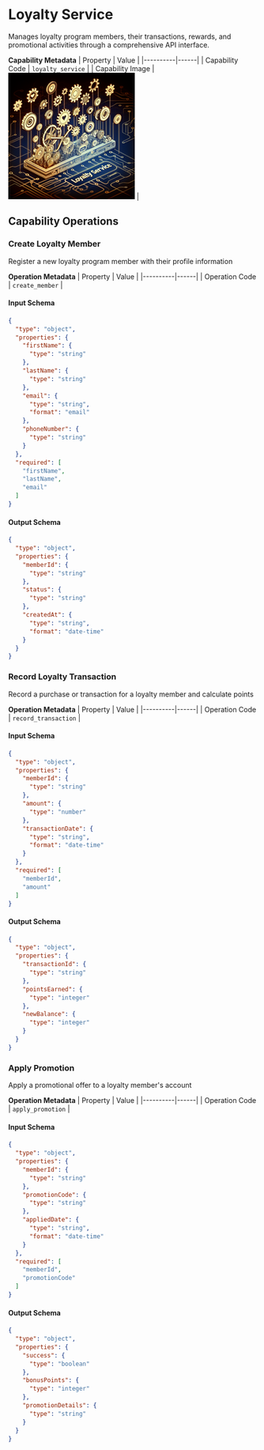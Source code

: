# Loyalty Service
Manages loyalty program members, their transactions, rewards, and promotional activities through a comprehensive API interface.

**Capability Metadata**
| Property | Value |
|----------|------|
| Capability Code | `loyalty_service` |
| Capability Image | ![Loyalty Service Capability Small Image](./images/loyalty_service_small.png) |

## Capability Operations

<a name="create_member"></a>
### Create Loyalty Member
Register a new loyalty program member with their profile information

**Operation Metadata**
| Property | Value |
|----------|------|
| Operation Code | `create_member` |

#### Input Schema
```json Create Loyalty Member operation input schema
{
  "type": "object",
  "properties": {
    "firstName": {
      "type": "string"
    },
    "lastName": {
      "type": "string"
    },
    "email": {
      "type": "string",
      "format": "email"
    },
    "phoneNumber": {
      "type": "string"
    }
  },
  "required": [
    "firstName",
    "lastName",
    "email"
  ]
}
```

#### Output Schema
```json Create Loyalty Member operation output schema
{
  "type": "object",
  "properties": {
    "memberId": {
      "type": "string"
    },
    "status": {
      "type": "string"
    },
    "createdAt": {
      "type": "string",
      "format": "date-time"
    }
  }
}
```
<a name="record_transaction"></a>
### Record Loyalty Transaction
Record a purchase or transaction for a loyalty member and calculate points

**Operation Metadata**
| Property | Value |
|----------|------|
| Operation Code | `record_transaction` |

#### Input Schema
```json Record Loyalty Transaction operation input schema
{
  "type": "object",
  "properties": {
    "memberId": {
      "type": "string"
    },
    "amount": {
      "type": "number"
    },
    "transactionDate": {
      "type": "string",
      "format": "date-time"
    }
  },
  "required": [
    "memberId",
    "amount"
  ]
}
```

#### Output Schema
```json Record Loyalty Transaction operation output schema
{
  "type": "object",
  "properties": {
    "transactionId": {
      "type": "string"
    },
    "pointsEarned": {
      "type": "integer"
    },
    "newBalance": {
      "type": "integer"
    }
  }
}
```
<a name="apply_promotion"></a>
### Apply Promotion
Apply a promotional offer to a loyalty member's account

**Operation Metadata**
| Property | Value |
|----------|------|
| Operation Code | `apply_promotion` |

#### Input Schema
```json Apply Promotion operation input schema
{
  "type": "object",
  "properties": {
    "memberId": {
      "type": "string"
    },
    "promotionCode": {
      "type": "string"
    },
    "appliedDate": {
      "type": "string",
      "format": "date-time"
    }
  },
  "required": [
    "memberId",
    "promotionCode"
  ]
}
```

#### Output Schema
```json Apply Promotion operation output schema
{
  "type": "object",
  "properties": {
    "success": {
      "type": "boolean"
    },
    "bonusPoints": {
      "type": "integer"
    },
    "promotionDetails": {
      "type": "string"
    }
  }
}
```
